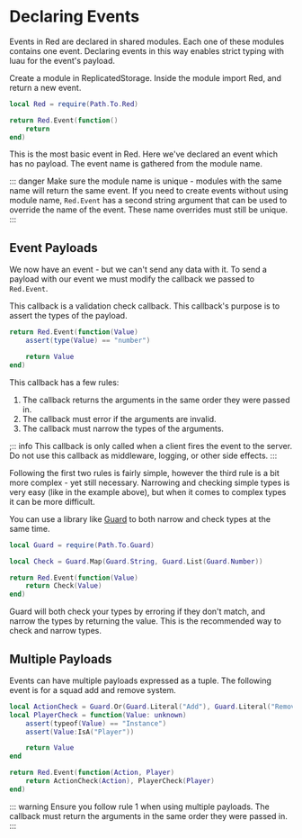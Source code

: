 # Declaring Events

Events in Red are declared in shared modules. Each one of these modules contains one event. Declaring events in this way enables strict typing with luau for the event's payload.

Create a module in ReplicatedStorage. Inside the module import Red, and return a new event.

```lua
local Red = require(Path.To.Red)

return Red.Event(function()
	return
end)
```

This is the most basic event in Red. Here we've declared an event which has no payload. The event name is gathered from the module name.

::: danger
Make sure the module name is unique - modules with the same name will return the same event. If you need to create events without using module name, `Red.Event` has a second string argument that can be used to override the name of the event. These name overrides must still be unique.
:::

## Event Payloads

We now have an event - but we can't send any data with it. To send a payload with our event we must modify the callback we passed to `Red.Event`.

This callback is a validation check callback. This callback's purpose is to assert the types of the payload.

```lua
return Red.Event(function(Value)
	assert(type(Value) == "number")

	return Value
end)
```

This callback has a few rules:

1. The callback returns the arguments in the same order they were passed in.
2. The callback must error if the arguments are invalid.
3. The callback must narrow the types of the arguments.

;:: info
This callback is only called when a client fires the event to the server. Do not use this callback as middleware, logging, or other side effects.
:::

Following the first two rules is fairly simple, however the third rule is a bit more complex - yet still necessary. Narrowing and checking simple types is very easy (like in the example above), but when it comes to complex types it can be more difficult.

You can use a library like [Guard](https://util.redblox.dev/guard) to both narrow and check types at the same time.

```lua
local Guard = require(Path.To.Guard)

local Check = Guard.Map(Guard.String, Guard.List(Guard.Number))

return Red.Event(function(Value)
	return Check(Value)
end)
```

Guard will both check your types by erroring if they don't match, and narrow the types by returning the value. This is the recommended way to check and narrow types.

## Multiple Payloads

Events can have multiple payloads expressed as a tuple. The following event is for a squad add and remove system.

```lua
local ActionCheck = Guard.Or(Guard.Literal("Add"), Guard.Literal("Remove"))
local PlayerCheck = function(Value: unknown)
	assert(typeof(Value) == "Instance")
	assert(Value:IsA("Player"))

	return Value
end

return Red.Event(function(Action, Player)
	return ActionCheck(Action), PlayerCheck(Player)
end)
```

::: warning
Ensure you follow rule 1 when using multiple payloads. The callback must return the arguments in the same order they were passed in.
:::
